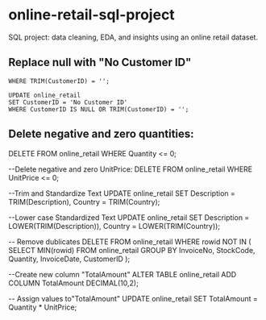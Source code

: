 # online-retail-sql-project
SQL project: data cleaning, EDA, and insights using an online retail dataset.


## Replace null with "No Customer ID"

```FROM online_retail
WHERE TRIM(CustomerID) = '';

UPDATE online_retail
SET CustomerID = 'No Customer ID'
WHERE CustomerID IS NULL OR TRIM(CustomerID) = '';
```
## Delete negative and zero quantities:
DELETE FROM online_retail WHERE Quantity <= 0;

--Delete negative and zero UnitPrice:
DELETE FROM online_retail WHERE UnitPrice <= 0;

--Trim and Standardize Text
UPDATE online_retail
SET Description = TRIM(Description),
    Country = TRIM(Country);

--Lower case Standardized Text
UPDATE online_retail
SET
    Description = LOWER(TRIM(Description)),
    Country = LOWER(TRIM(Country));


-- Remove dublicates
DELETE FROM online_retail
WHERE rowid NOT IN (
  SELECT MIN(rowid)
  FROM online_retail
  GROUP BY InvoiceNo, StockCode, Quantity, InvoiceDate, CustomerID
);

--Create new column "TotalAmount"
ALTER TABLE online_retail ADD COLUMN TotalAmount DECIMAL(10,2);

-- Assign values to"TotalAmount"
UPDATE online_retail
SET TotalAmount = Quantity * UnitPrice;
